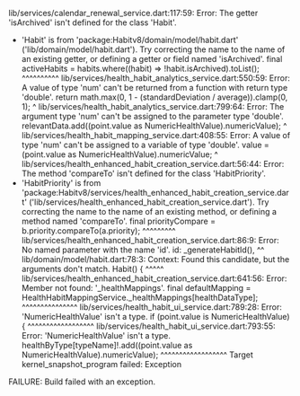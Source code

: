 lib/services/calendar_renewal_service.dart:117:59: Error: The getter 'isArchived' isn't defined for the class 'Habit'.
 - 'Habit' is from 'package:Habitv8/domain/model/habit.dart' ('lib/domain/model/habit.dart').
Try correcting the name to the name of an existing getter, or defining a getter or field named 'isArchived'.
      final activeHabits = habits.where((habit) => !habit.isArchived).toList();
                                                          ^^^^^^^^^^
lib/services/health_habit_analytics_service.dart:550:59: Error: A value of type 'num' can't be returned from a function with return type 'double'.
    return math.max(0, 1 - (standardDeviation / average)).clamp(0, 1);
                                                          ^
lib/services/health_habit_analytics_service.dart:799:64: Error: The argument type 'num' can't be assigned to the parameter type 'double'.
          relevantData.add((point.value as NumericHealthValue).numericValue);
                                                               ^
lib/services/health_habit_mapping_service.dart:408:55: Error: A value of type 'num' can't be assigned to a variable of type 'double'.
          value = (point.value as NumericHealthValue).numericValue;
                                                      ^
lib/services/health_enhanced_habit_creation_service.dart:56:44: Error: The method 'compareTo' isn't defined for the class 'HabitPriority'.
 - 'HabitPriority' is from 'package:Habitv8/services/health_enhanced_habit_creation_service.dart' ('lib/services/health_enhanced_habit_creation_service.dart').
Try correcting the name to the name of an existing method, or defining a method named 'compareTo'.
        final priorityCompare = b.priority.compareTo(a.priority);
                                           ^^^^^^^^^
lib/services/health_enhanced_habit_creation_service.dart:86:9: Error: No named parameter with the name 'id'.
        id: _generateHabitId(),
        ^^
lib/domain/model/habit.dart:78:3: Context: Found this candidate, but the arguments don't match.
  Habit() {
  ^^^^^
lib/services/health_enhanced_habit_creation_service.dart:641:56: Error: Member not found: '_healthMappings'.
      final defaultMapping = HealthHabitMappingService._healthMappings[healthDataType];
                                                       ^^^^^^^^^^^^^^^
lib/services/health_habit_ui_service.dart:789:28: Error: 'NumericHealthValue' isn't a type.
        if (point.value is NumericHealthValue) {
                           ^^^^^^^^^^^^^^^^^^
lib/services/health_habit_ui_service.dart:793:55: Error: 'NumericHealthValue' isn't a type.
          healthByType[typeName]!.add((point.value as NumericHealthValue).numericValue);
                                                      ^^^^^^^^^^^^^^^^^^
Target kernel_snapshot_program failed: Exception


FAILURE: Build failed with an exception.